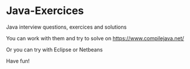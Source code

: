 # Java-Exercices
Java interview questions, exercices and solutions

You can work with them and try to solve on https://www.compilejava.net/

Or you can try with Eclipse or Netbeans

Have fun!
